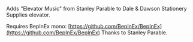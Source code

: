Adds "Elevator Music" from Stanley Parable to Dale & Dawson Stationery Supplies elevator.


Requires BepInEx mono: [https://github.com/BepInEx/BepInEx﻿](https://github.com/BepInEx/BepInEx﻿)
Thanks to Stanley Parable.
